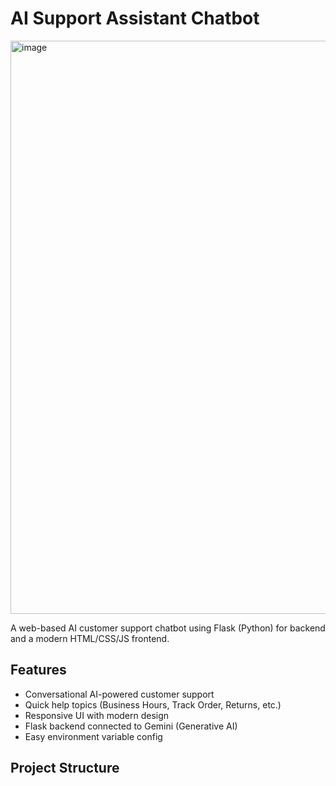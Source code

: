# AI Support Assistant Chatbot

<img width="1911" height="917" alt="image" src="https://github.com/user-attachments/assets/43b65fe2-77af-4ee3-a6fb-8eb6608a06f5" />

A web-based AI customer support chatbot using Flask (Python) for backend and a modern HTML/CSS/JS frontend.

## Features

- Conversational AI-powered customer support
- Quick help topics (Business Hours, Track Order, Returns, etc.)
- Responsive UI with modern design
- Flask backend connected to Gemini (Generative AI)
- Easy environment variable config

## Project Structure


